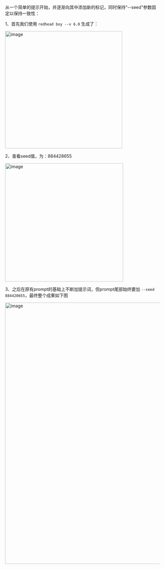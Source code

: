

从一个简单的提示开始，并逐渐向其中添加新的标记，同时保持“--seed”参数固定以保持一致性：

1、首先我们使用 `redhead boy --v 6.0`  生成了：

<img width="381" alt="image" src="https://github.com/Vuact/Blog/assets/74364990/1372b014-1df8-4c7f-8877-85a2f1c5a95d">

2、查看seed值，为：884428655

<img width="384" alt="image" src="https://github.com/Vuact/Blog/assets/74364990/c4a4a9c1-3f67-4221-9c1f-ec3c6aae0c53">

3、之后在原有prompt的基础上不断加提示词，但prompt尾部始终要加 `--seed 884428655`，最终整个成果如下图

<img width="848" alt="image" src="https://github.com/Vuact/Blog/assets/74364990/a6292ddd-04e1-4552-ba66-c4a64af0259d">
